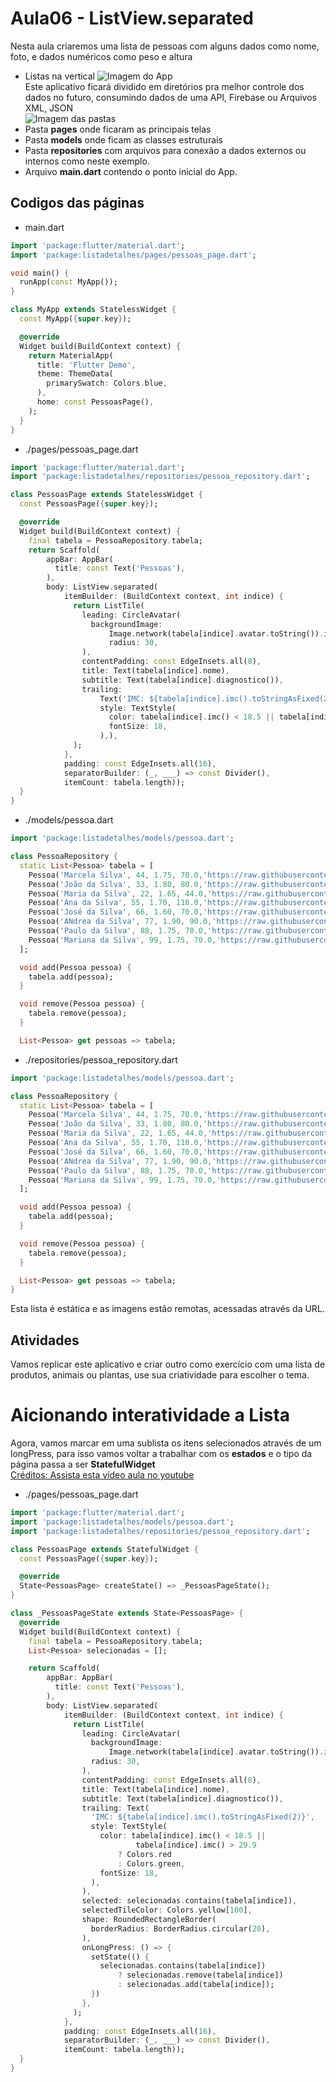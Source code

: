 # Aula06 - ListView.separated
Nesta aula criaremos uma lista de pessoas com alguns dados como nome, foto, e dados numéricos como peso e altura
- Listas na vertical
![Imagem do App](./print1.png)
<br>Este aplicativo ficará dividido em diretórios pra melhor controle dos dados no futuro, consumindo dados de uma API, Firebase ou Arquivos XML, JSON<br>
![Imagem das pastas](./print2.png)
- Pasta **pages** onde ficaram as principais telas
- Pasta **models** onde ficam as classes estruturais
- Pasta **repositories** com arquivos para conexão a dados externos ou internos como neste exemplo.
- Arquivo **main.dart** contendo o ponto inicial do App.

## Codigos das páginas
- main.dart
```dart
import 'package:flutter/material.dart';
import 'package:listadetalhes/pages/pessoas_page.dart';

void main() {
  runApp(const MyApp());
}

class MyApp extends StatelessWidget {
  const MyApp({super.key});

  @override
  Widget build(BuildContext context) {
    return MaterialApp(
      title: 'Flutter Demo',
      theme: ThemeData(
        primarySwatch: Colors.blue,
      ),
      home: const PessoasPage(),
    );
  }
}
```
- ./pages/pessoas_page.dart
```dart
import 'package:flutter/material.dart';
import 'package:listadetalhes/repositories/pessoa_repository.dart';

class PessoasPage extends StatelessWidget {
  const PessoasPage({super.key});

  @override
  Widget build(BuildContext context) {
    final tabela = PessoaRepository.tabela;
    return Scaffold(
        appBar: AppBar(
          title: const Text('Pessoas'),
        ),
        body: ListView.separated(
            itemBuilder: (BuildContext context, int indice) {
              return ListTile(
                leading: CircleAvatar(
                  backgroundImage:
                      Image.network(tabela[indice].avatar.toString()).image,
                      radius: 30,
                ),
                contentPadding: const EdgeInsets.all(8),
                title: Text(tabela[indice].nome),
                subtitle: Text(tabela[indice].diagnostico()),
                trailing:
                    Text('IMC: ${tabela[indice].imc().toStringAsFixed(2)}', 
                    style: TextStyle(
                      color: tabela[indice].imc() < 18.5 || tabela[indice].imc() > 29.9? Colors.red : Colors.green,
                      fontSize: 18,
                    ),),
              );
            },
            padding: const EdgeInsets.all(16),
            separatorBuilder: (_, ___) => const Divider(),
            itemCount: tabela.length));
  }
}
```
- ./models/pessoa.dart
```dart
import 'package:listadetalhes/models/pessoa.dart';

class PessoaRepository {
  static List<Pessoa> tabela = [
    Pessoa('Marcela Silva', 44, 1.75, 70.0,'https://raw.githubusercontent.com/wellifabio/senai2023/main/2des/projetos/assets/avatares/cli1.png'),
    Pessoa('João da Silva', 33, 1.80, 80.0,'https://raw.githubusercontent.com/wellifabio/senai2023/main/2des/projetos/assets/avatares/cli2.png'),
    Pessoa('Maria da Silva', 22, 1.65, 44.0,'https://raw.githubusercontent.com/wellifabio/senai2023/main/2des/projetos/assets/avatares/cli3.png'),
    Pessoa('Ana da Silva', 55, 1.70, 110.0,'https://raw.githubusercontent.com/wellifabio/senai2023/main/2des/projetos/assets/avatares/cli4.png'),
    Pessoa('José da Silva', 66, 1.60, 70.0,'https://raw.githubusercontent.com/wellifabio/senai2023/main/2des/projetos/assets/avatares/cli5.png'),
    Pessoa('ANdrea da Silva', 77, 1.90, 90.0,'https://raw.githubusercontent.com/wellifabio/senai2023/main/2des/projetos/assets/avatares/cli6.png'),
    Pessoa('Paulo da Silva', 88, 1.75, 70.0,'https://raw.githubusercontent.com/wellifabio/senai2023/main/2des/projetos/assets/avatares/cli7.png'),
    Pessoa('Mariana da Silva', 99, 1.75, 70.0,'https://raw.githubusercontent.com/wellifabio/senai2023/main/2des/projetos/assets/avatares/cli8.png'),
  ];

  void add(Pessoa pessoa) {
    tabela.add(pessoa);
  }

  void remove(Pessoa pessoa) {
    tabela.remove(pessoa);
  }

  List<Pessoa> get pessoas => tabela;
```
- ./repositories/pessoa_repository.dart
```dart
import 'package:listadetalhes/models/pessoa.dart';

class PessoaRepository {
  static List<Pessoa> tabela = [
    Pessoa('Marcela Silva', 44, 1.75, 70.0,'https://raw.githubusercontent.com/wellifabio/senai2023/main/2des/projetos/assets/avatares/cli1.png'),
    Pessoa('João da Silva', 33, 1.80, 80.0,'https://raw.githubusercontent.com/wellifabio/senai2023/main/2des/projetos/assets/avatares/cli2.png'),
    Pessoa('Maria da Silva', 22, 1.65, 44.0,'https://raw.githubusercontent.com/wellifabio/senai2023/main/2des/projetos/assets/avatares/cli3.png'),
    Pessoa('Ana da Silva', 55, 1.70, 110.0,'https://raw.githubusercontent.com/wellifabio/senai2023/main/2des/projetos/assets/avatares/cli4.png'),
    Pessoa('José da Silva', 66, 1.60, 70.0,'https://raw.githubusercontent.com/wellifabio/senai2023/main/2des/projetos/assets/avatares/cli5.png'),
    Pessoa('ANdrea da Silva', 77, 1.90, 90.0,'https://raw.githubusercontent.com/wellifabio/senai2023/main/2des/projetos/assets/avatares/cli6.png'),
    Pessoa('Paulo da Silva', 88, 1.75, 70.0,'https://raw.githubusercontent.com/wellifabio/senai2023/main/2des/projetos/assets/avatares/cli7.png'),
    Pessoa('Mariana da Silva', 99, 1.75, 70.0,'https://raw.githubusercontent.com/wellifabio/senai2023/main/2des/projetos/assets/avatares/cli8.png'),
  ];

  void add(Pessoa pessoa) {
    tabela.add(pessoa);
  }

  void remove(Pessoa pessoa) {
    tabela.remove(pessoa);
  }

  List<Pessoa> get pessoas => tabela;
}
```
Esta lista é estática e as imagens estão remotas, acessadas através da URL.

## Atividades
Vamos replicar este aplicativo e criar outro como exercício com uma lista de produtos, animais ou plantas, use sua criatividade para escolher o tema.

# Aicionando interatividade a Lista
Agora, vamos marcar em uma sublista os itens selecionados através de um longPress, para isso vamos voltar a trabalhar com os **estados** e o tipo da página passa a ser **StatefulWidget**<br>[Créditos: Assista esta vídeo aula no youtube](https://youtu.be/6aehTIdBnyQ?si=g7ZZaDHepd5TDbnx)

- ./pages/pessoas_page.dart
```dart
import 'package:flutter/material.dart';
import 'package:listadetalhes/models/pessoa.dart';
import 'package:listadetalhes/repositories/pessoa_repository.dart';

class PessoasPage extends StatefulWidget {
  const PessoasPage({super.key});

  @override
  State<PessoasPage> createState() => _PessoasPageState();
}

class _PessoasPageState extends State<PessoasPage> {
  @override
  Widget build(BuildContext context) {
    final tabela = PessoaRepository.tabela;
    List<Pessoa> selecionadas = [];

    return Scaffold(
        appBar: AppBar(
          title: const Text('Pessoas'),
        ),
        body: ListView.separated(
            itemBuilder: (BuildContext context, int indice) {
              return ListTile(
                leading: CircleAvatar(
                  backgroundImage:
                      Image.network(tabela[indice].avatar.toString()).image,
                  radius: 30,
                ),
                contentPadding: const EdgeInsets.all(8),
                title: Text(tabela[indice].nome),
                subtitle: Text(tabela[indice].diagnostico()),
                trailing: Text(
                  'IMC: ${tabela[indice].imc().toStringAsFixed(2)}',
                  style: TextStyle(
                    color: tabela[indice].imc() < 18.5 ||
                            tabela[indice].imc() > 29.9
                        ? Colors.red
                        : Colors.green,
                    fontSize: 18,
                  ),
                ),
                selected: selecionadas.contains(tabela[indice]),
                selectedTileColor: Colors.yellow[100],
                shape: RoundedRectangleBorder(
                  borderRadius: BorderRadius.circular(20),
                ),
                onLongPress: () => {
                  setState(() {
                    selecionadas.contains(tabela[indice])
                        ? selecionadas.remove(tabela[indice])
                        : selecionadas.add(tabela[indice]);
                  })
                },
              );
            },
            padding: const EdgeInsets.all(16),
            separatorBuilder: (_, ___) => const Divider(),
            itemCount: tabela.length));
  }
}

```